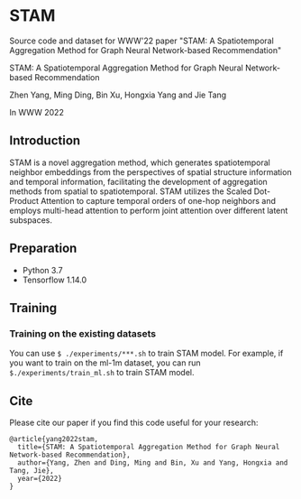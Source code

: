 # STAM
Source code and dataset for WWW'22 paper "STAM: A Spatiotemporal Aggregation Method for Graph Neural Network-based Recommendation"



STAM: A Spatiotemporal Aggregation Method for Graph Neural Network-based Recommendation

Zhen Yang, Ming Ding, Bin Xu, Hongxia Yang and Jie Tang

In WWW 2022 


## Introduction
STAM is a novel aggregation method, which generates spatiotemporal neighbor embeddings from the perspectives of spatial structure information and temporal information, facilitating the development of aggregation methods from spatial to spatiotemporal. STAM utilizes the Scaled Dot-Product Attention to capture temporal orders of one-hop neighbors and employs multi-head attention to perform joint attention over different latent subspaces.

## Preparation
* Python 3.7
* Tensorflow 1.14.0


## Training
### Training on the existing datasets
You can use ```$ ./experiments/***.sh``` to train STAM model. For example, if you want to train on the ml-1m dataset, you can run ```$./experiments/train_ml.sh``` to train STAM model.




## Cite

Please cite our paper if you find this code useful for your research:
```
@article{yang2022stam,
  title={STAM: A Spatiotemporal Aggregation Method for Graph Neural Network-based Recommendation},
  author={Yang, Zhen and Ding, Ming and Bin, Xu and Yang, Hongxia and Tang, Jie},
  year={2022}
}
```

